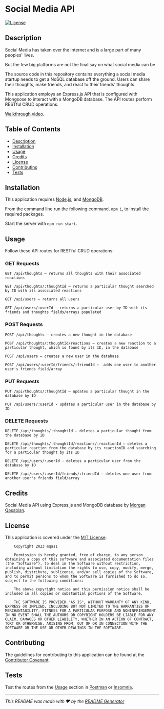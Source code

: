# Social Media API

[![License](https://img.shields.io/badge/License-MIT-yellow.svg)](https://opensource.org/licenses/MIT)

## Description
Social Media has taken over the internet and is a large part of many peoples' lives. 

But the few big platforms are not the final say on what social media can be.

The source code in this repository contains everything a social media startup needs to get a NoSQL database off the ground. Users can share their thoughts, make friends, and react to their friends' thoughts.

This application employs an Express.js API that is configured with Mongoose to interact with a MongoDB database. The API routes perform RESTful CRUD operations.

[Walkthrough video](https://drive.google.com/file/d/1EW0QhnfNe03j-kuo7yFPEQtXI66enUj-/view).
  
## Table of Contents
  
- [Description](#description)
- [Installation](#installation)
- [Usage](#usage)
- [Credits](#credits)
- [License](#license)
- [Contributing](#contributing)
- [Tests](#tests)
  
## Installation
This application requires [Node.js](https://nodejs.org/en/download/), and [MongoDB](https://www.mongodb.com/docs/manual/installation/). 

From the command line run the following command, ```npm i```, to install the required packages. 

Start the server with ```npm run start```.

## Usage

Follow these API routes for RESTful CRUD operations:

### GET Requests
```
GET /api/thoughts – returns all thoughts with their associated reactions

GET /api/thoughts/:thoughtId – returns a particular thought searched by ID with its associated reactions

GET /api/users – returns all users

GET /api/users/:userId – returns a particular user by ID with its friends and thoughts fields/arrays populated 

```

### POST Requests
```
POST /api/thoughts – creates a new thought in the database

POST /api/thoughts/:thoughtId/reactions – creates a new reaction to a particular thought, which is found by its ID, in the database

POST /api/users – creates a new user in the database

POST /api/users/:userId/friends/:friendId –  adds one user to another user's friends field/array
```

### PUT Requests
```
PUT /api/thoughts/:thoughtId – updates a particular thought in the database by ID

PUT /api/users/:userId - updates a particular user in the database by ID

```

### DELETE Requests
```
DELETE /api/thoughts/:thoughtId – deletes a particular thought from the database by ID

DELETE /api/thoughts/:thoughtId/reactions/:reactionId – deletes a particular reaction from the database by its reactionID and searching for a particular thought by its ID

DELETE /api/users/:userId - deletes a particular user from the database by ID

DELETE /api/users/:userId/friends/:friendId – deletes one user from another user's friends field/array

```

## Credits
Social Media API using Express.js and MongoDB database by [Morgan Qasabian](https://github.com/mqas1). 
  
## License
This application is covered under the [MIT License](https://opensource.org/licenses/MIT):
        
        Copyright 2023 mqas1

        Permission is hereby granted, free of charge, to any person obtaining a copy of this software and associated documentation files (the "Software"), to deal in the Software without restriction, including without limitation the rights to use, copy, modify, merge, publish, distribute, sublicense, and/or sell copies of the Software, and to permit persons to whom the Software is furnished to do so, subject to the following conditions:
        
        The above copyright notice and this permission notice shall be included in all copies or substantial portions of the Software.
        
        THE SOFTWARE IS PROVIDED "AS IS", WITHOUT WARRANTY OF ANY KIND, EXPRESS OR IMPLIED, INCLUDING BUT NOT LIMITED TO THE WARRANTIES OF MERCHANTABILITY, FITNESS FOR A PARTICULAR PURPOSE AND NONINFRINGEMENT. IN NO EVENT SHALL THE AUTHORS OR COPYRIGHT HOLDERS BE LIABLE FOR ANY CLAIM, DAMAGES OR OTHER LIABILITY, WHETHER IN AN ACTION OF CONTRACT, TORT OR OTHERWISE, ARISING FROM, OUT OF OR IN CONNECTION WITH THE SOFTWARE OR THE USE OR OTHER DEALINGS IN THE SOFTWARE.
         
         
## Contributing
  
The guidelines for contributing to this application can be found at the [Contributor Covenant](https://www.contributor-covenant.org/).

## Tests

Test the routes from the [Usage](#usage) section in [Postman](https://www.postman.com/downloads/) or [Insomnia](https://insomnia.rest/download).
     
---
  
*This README was made with ❤️ by the [README Generator](https://github.com/mqas1/readme-generator)*
